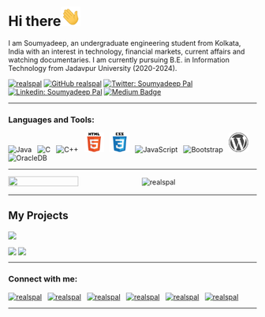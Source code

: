 # Hi there<img src="./Hi.gif" width="40px">

I am Soumyadeep, an undergraduate engineering student from Kolkata, India with an interest in technology, financial markets, current affairs and watching documentaries. I am currently pursuing B.E. in Information Technology from Jadavpur University (2020-2024).

<div> 
 
[<img src="https://komarev.com/ghpvc/?username=realspal" alt="realspal" />](https://github.com/realspal)
[![GitHub realspal](https://img.shields.io/github/followers/realspal?label=follow&style=social)](https://github.com/realspal)
[![Twitter: Soumyadeep Pal](https://img.shields.io/twitter/follow/realspal?style=social)](https://twitter.com/realspal)
[![Linkedin: Soumyadeep Pal](https://img.shields.io/badge/-Soumyadeep%20Pal-blue?style=flat-square&logo=Linkedin&logoColor=white&link=https://www.linkedin.com/in/realspal/)](https://www.linkedin.com/in/realspal/)
[![Medium Badge](https://img.shields.io/badge/-@SoumyadeepPal-black?style=flat-square&labelColor=000000&logo=Medium&link=https://medium.com/@SoumyadeepPal)](https://medium.com/@SoumyadeepPal)
 
</div>

-----------------------------------------------------------------------------------------------

<h3 align="left">Languages and Tools:</h3>
<p align="left"> 
 <a> <img src="https://raw.githubusercontent.com/rahuldkjain/github-profile-readme-generator/master/src/images/icons/ProgrammingLanguages/java.svg" alt="Java" width="40" height="40"/> </a> &nbsp
 <a> <img src="https://raw.githubusercontent.com/rahuldkjain/github-profile-readme-generator/master/src/images/icons/ProgrammingLanguages/c.svg" alt="C" width="40" height="40"/> </a> &nbsp
 <a> <img src="https://raw.githubusercontent.com/rahuldkjain/github-profile-readme-generator/master/src/images/icons/ProgrammingLanguages/cpp.svg" alt="C++" width="40" height="40"/> </a> &nbsp
 <a> <img src="https://raw.githubusercontent.com/devicons/devicon/2ae2a900d2f041da66e950e4d48052658d850630/icons/html5/html5-original-wordmark.svg" alt="HTML" width="40" height="40"/> </a> &nbsp
 <a> <img src="https://raw.githubusercontent.com/devicons/devicon/2ae2a900d2f041da66e950e4d48052658d850630/icons/css3/css3-original-wordmark.svg" alt="CSS" width="40" height="40"/> </a> &nbsp
 <a> <img src="https://raw.githubusercontent.com/rahuldkjain/github-profile-readme-generator/master/src/images/icons/ProgrammingLanguages/javascript.svg" alt="JavaScript" width="40" height="40"/> </a> &nbsp
 <a> <img src="https://raw.githubusercontent.com/rahuldkjain/github-profile-readme-generator/master/src/images/icons/FrontendDevelopment/bootstrap.svg" alt="Bootstrap" width="40" height="40"/> </a> &nbsp
 <a> <img src="https://raw.githubusercontent.com/devicons/devicon/2ae2a900d2f041da66e950e4d48052658d850630/icons/wordpress/wordpress-plain.svg" alt="WordPress" width="40" height="40"/> </a> &nbsp
 <a> <img src="https://raw.githubusercontent.com/rahuldkjain/github-profile-readme-generator/master/src/images/icons/Database/oracle.svg" alt="OracleDB" width="40" height="40"/> </a>
 </p>
 
-----------------------------------------------------------------------------------------------

<p align="left"><img align="center" width="53%" height="20%" src="https://github-readme-stats.vercel.app/api?username=realspal&count_private=true&show_icons=true&include_all_commits=true&hide=prs,issues&hide_border=true" />
<img align="center" width="40%" height="20%" src="https://github-readme-stats.vercel.app/api/top-langs?username=realspal&show_icons=true&locale=en&layout=compact&hide_border=true" alt="realspal" /></p>
<!--
<p align="left"><img align="center" width="53%" height="20%" src="https://github-readme-streak-stats.herokuapp.com/?user=realspal&show_icons=true&count_private=true&locale=en&hide_border=true" alt="realspal" /></p> -->

-----------------------------------------------------------------------------------------------

My Projects
-----------------------------------------------------------------------------------------------

<p>
<a href="https://github.com/finclubju/finclubju.github.io"><img align="center" src="https://github-readme-stats.vercel.app/api/pin/?username=finclubju&repo=finclubju.github.io" /></a>
</p>
<p>
<a href="https://github.com/realspal/ChainReaction"><img align="center" src="https://github-readme-stats.vercel.app/api/pin/?username=realspal&repo=ChainReaction" /></a>
<a href="https://github.com/realspal/OthelloGame"><img align="center" src="https://github-readme-stats.vercel.app/api/pin/?username=realspal&repo=OthelloGame" /></a>
</p>
 
-----------------------------------------------------------------------------------------------

<h3 align="left">Connect with me:</h3>
<p align="left"> 
<a href="https://linkedin.com/in/realspal" target="blank"><img align="center" src="https://raw.githubusercontent.com/rahuldkjain/github-profile-readme-generator/master/src/images/icons/Social/linked-in-alt.svg" alt="realspal" height="30" width="40" /></a> &nbsp
<a href="https://github.com/realspal" target="blank"><img align="center" src="https://raw.githubusercontent.com/rahuldkjain/github-profile-readme-generator/master/src/images/icons/Social/github.svg" alt="realspal" height="30" width="40" /></a> &nbsp
<a href="https://twitter.com/realspal" target="blank"><img align="center" src="https://raw.githubusercontent.com/rahuldkjain/github-profile-readme-generator/master/src/images/icons/Social/twitter.svg" alt="realspal" height="30" width="40" /></a> &nbsp
<a href="https://instagram.com/realspal" target="blank"><img align="center" src="https://raw.githubusercontent.com/rahuldkjain/github-profile-readme-generator/master/src/images/icons/Social/instagram.svg" alt="realspal" height="30" width="40" /></a> &nbsp
<a href="https://facebook.com/realsoumyadeeppal" target="blank"><img align="center" src="https://raw.githubusercontent.com/rahuldkjain/github-profile-readme-generator/master/src/images/icons/Social/facebook.svg" alt="realspal" height="30" width="40" /></a> &nbsp
<a href="https://soumyadeeppal.medium.com" target="blank"><img align="center" src="https://raw.githubusercontent.com/rahuldkjain/github-profile-readme-generator/master/src/images/icons/Social/medium.svg" alt="realspal" height="30" width="40" /></a>
</p>

-----------------------------------------------------------------------------------------------

<!--

[![Soumyadeep Pal's GitHub Stats](https://github-readme-stats.vercel.app/api?username=realspal&hide=prs,issues&count_private=true&show_icons=true)]()

[![Most Used Languages](https://github-readme-stats.vercel.app/api/top-langs/?username=realspal&layout=compact)]()

-->


<!--
**realspal/realspal** is a ✨ _special_ ✨ repository because its `README.md` (this file) appears on your GitHub profile.

Here are some ideas to get you started:

- 🔭 I’m currently working on ...
- 🌱 I’m currently learning ...
- 👯 I’m looking to collaborate on ...
- 🤔 I’m looking for help with ...
- 💬 Ask me about ...
- 📫 How to reach me: ...
- 😄 Pronouns: ...
- ⚡ Fun fact: ...
-->
